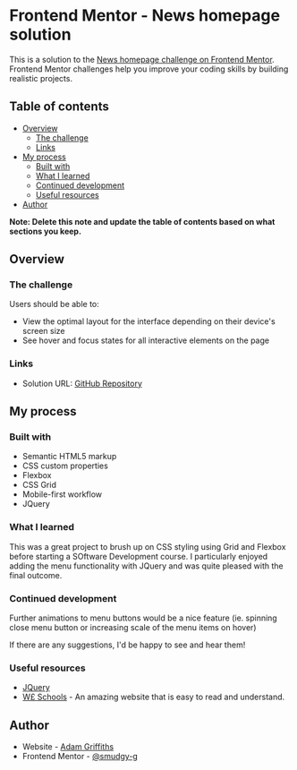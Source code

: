 # Frontend Mentor - News homepage solution

This is a solution to the [News homepage challenge on Frontend Mentor](https://www.frontendmentor.io/challenges/news-homepage-H6SWTa1MFl). Frontend Mentor challenges help you improve your coding skills by building realistic projects. 

## Table of contents

- [Overview](#overview)
  - [The challenge](#the-challenge)
  - [Links](#links)
- [My process](#my-process)
  - [Built with](#built-with)
  - [What I learned](#what-i-learned)
  - [Continued development](#continued-development)
  - [Useful resources](#useful-resources)
- [Author](#author)

**Note: Delete this note and update the table of contents based on what sections you keep.**

## Overview

### The challenge

Users should be able to:

- View the optimal layout for the interface depending on their device's screen size
- See hover and focus states for all interactive elements on the page

### Links

- Solution URL: [GitHub Repository](https://github.com/smudgy-g/news-homepage-main)

## My process

### Built with

- Semantic HTML5 markup
- CSS custom properties
- Flexbox
- CSS Grid
- Mobile-first workflow
- JQuery

### What I learned

This was a great project to brush up on CSS styling using Grid and Flexbox before starting a SOftware Development course. I particularly enjoyed adding the menu functionality with JQuery and was quite pleased with the final outcome.

### Continued development

Further animations to menu buttons would be a nice feature (ie. spinning close menu button or increasing scale of the menu items on hover)

If there are any suggestions, I'd be happy to see and hear them!

### Useful resources

- [JQuery](https://jquery.com/)
- [W£ Schools](https://www.w3schools.com/) - An amazing website that is easy to read and understand.


## Author

- Website - [Adam Griffiths](https://github.com/smudgy-g/)
- Frontend Mentor - [@smudgy-g](https://www.frontendmentor.io/profile/smudgy-g)
